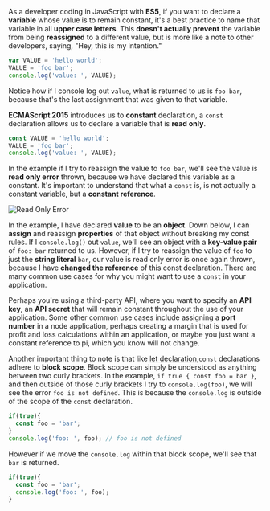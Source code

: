 As a developer coding in JavaScript with **ES5**, if you want to declare a **variable** whose value is to remain constant, it's a best practice to name that variable in all **upper case letters**. This **doesn't actually prevent** the variable from being **reassigned** to a different value, but is more like a note to other developers, saying, "Hey, this is my intention." 
``` javascript
var VALUE = 'hello world';
VALUE = 'foo bar';
console.log('value: ', VALUE);
```
Notice how if I console log out `value`, what is returned to us is `foo bar`, because that's the last assignment that was given to that variable.

**ECMAScript 2015** introduces us to **constant** declaration, a `const` declaration allows us to declare a variable that is **read only**. 
``` javascript
const VALUE = 'hello world';
VALUE = 'foo bar';
console.log('value: ', VALUE);
```
In the example if I try to reassign the value to `foo bar`, we'll see the value is **read only error** thrown, because we have declared this variable as a constant. It's important to understand that what a `const` is, is not actually a constant variable, but a **constant reference**.

![Read Only Error](https://d2eip9sf3oo6c2.cloudfront.net/asciicasts/learn-es6-ecmascript-2015/ecmascript-6-const-declarations-in-es6-es2015-read-only-error.png)

In the example, I have declared **value** to be an **object**. Down below, I can **assign** and reassign **properties** of that object without breaking my const rules. If I `console.log()` out `value`, we'll see an object with a **key-value pair** of `foo: bar` returned to us. However, if I try to reassign the value of `foo` to just the **string literal** `bar`, our value is read only error is once again thrown, because I have **changed the reference** of this const declaration. There are many common use cases for why you might want to use a `const` in your application.

Perhaps you're using a third-party API, where you want to specify an **API key**, an **API secret** that will remain constant throughout the use of your application. Some other common use cases include assigning a **port number** in a node application, perhaps creating a margin that is used for profit and loss calculations within an application, or maybe you just want a constant reference to pi, which you know will not change.

Another important thing to note is that like [let declaration](https://egghead.io/lessons/the-let-keyword),`const` declarations adhere to **block scope**. Block scope can simply be understood as anything between two curly brackets. In the example, `if true { const foo = bar }`, and then outside of those curly brackets I try to `console.log(foo)`, we will see the error `foo is not defined`. This is because the `console.log` is outside of the scope of the `const` declaration. 
``` javascript
if(true){
  const foo = 'bar';
}
console.log('foo: ', foo); // foo is not defined
```
However if we move the `console.log` within that block scope, we'll see that `bar` is returned.
``` javascript
if(true){
  const foo = 'bar';
  console.log('foo: ', foo);
}
```
